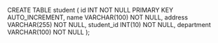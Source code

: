 CREATE TABLE student (
    id INT NOT NULL PRIMARY KEY AUTO_INCREMENT,
    name VARCHAR(100) NOT NULL,
    address VARCHAR(255) NOT NULL,
    student_id INT(10) NOT NULL,
    department VARCHAR(100) NOT NULL
);
